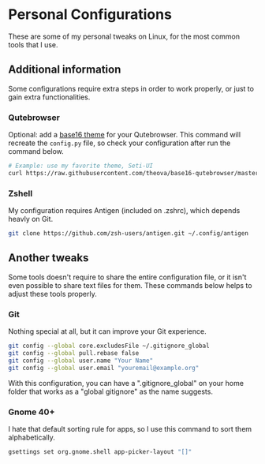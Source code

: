 # Personal Configurations

These are some of my personal tweaks on Linux, for the most common tools that I use.

## Additional information

Some configurations require extra steps in order to work properly, or just to gain extra functionalities.

### Qutebrowser

Optional: add a [base16 theme](https://github.com/tinted-theming/base16-qutebrowser) for your Qutebrowser. This command will recreate the `config.py` file, so check your configuration after run the command below.

```bash
# Example: use my favorite theme, Seti-UI
curl https://raw.githubusercontent.com/theova/base16-qutebrowser/master/themes/default/base16-seti.config.py > ~/.config/qutebrowser/config.py
```

### Zshell

My configuration requires Antigen (included on .zshrc), which depends heavly on Git.

```bash
git clone https://github.com/zsh-users/antigen.git ~/.config/antigen
```

## Another tweaks

Some tools doesn't require to share the entire configuration file, or it isn't even possible to share text files for them. These commands below helps to adjust these tools properly.

### Git

Nothing special at all, but it can improve your Git experience.

```bash
git config --global core.excludesFile ~/.gitignore_global
git config --global pull.rebase false
git config --global user.name "Your Name"
git config --global user.email "youremail@example.org"
```

With this configuration, you can have a ".gitignore_global" on your home folder that works as a "global gitignore" as the name suggests.

### Gnome 40+

I hate that default sorting rule for apps, so I use this command to sort them alphabetically.

```bash
gsettings set org.gnome.shell app-picker-layout "[]"
```
